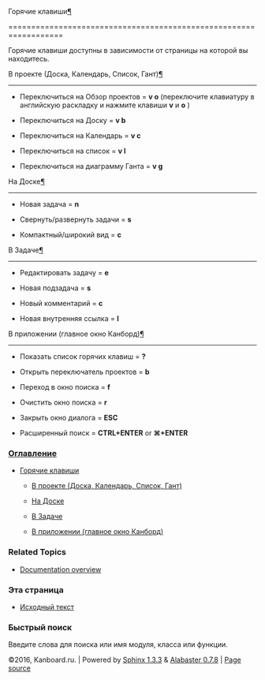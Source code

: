 Горячие клавиши[¶](#keyboard-shortcuts "Ссылка на этот заголовок")

==================================================================



Горячие клавиши доступны в зависимости от страницы на которой вы находитесь.



В проекте (Доска, Календарь, Список, Гант)[¶](#project-views-board-calendar-list-gantt "Ссылка на этот заголовок")

------------------------------------------------------------------------------------------------------------------



-   Переключиться на Обзор проектов = **v o** (переключите клавиатуру в английскую раскладку и нажмите клавиши **v** и **o** )



-   Переключиться на Доску = **v b**



-   Переключиться на Календарь = **v c**



-   Переключиться на список = **v l**



-   Переключиться на диаграмму Ганта = **v g**



На Доске[¶](#board-view "Ссылка на этот заголовок")

---------------------------------------------------



-   Новая задача = **n**



-   Свернуть/развернуть задачи = **s**



-   Компактный/широкий вид = **c**



В Задаче[¶](#task-view "Ссылка на этот заголовок")

--------------------------------------------------



-   Редактировать задачу = **e**



-   Новая подзадача = **s**



-   Новый комментарий = **c**



-   Новая внутренняя ссылка = **l**



В приложении (главное окно Канборд)[¶](#application "Ссылка на этот заголовок")

-------------------------------------------------------------------------------



-   Показать список горячих клавиш = **?**



-   Открыть переключатель проектов = **b**



-   Переход в окно поиска = **f**



-   Очистить окно поиска = **r**



-   Закрыть окно диалога = **ESC**



-   Расширенный поиск = **CTRL+ENTER** or **⌘+ENTER**



### [Оглавление](index.markdown)



-   [Горячие клавиши](#)

    -   [В проекте (Доска, Календарь, Список, Гант)](#project-views-board-calendar-list-gantt)

    -   [На Доске](#board-view)

    -   [В Задаче](#task-view)

    -   [В приложении (главное окно Канборд)](#application)



### Related Topics



-   [Documentation overview](index.markdown)



### Эта страница



-   [Исходный текст](_sources/keyboard-shortcuts.txt)



### Быстрый поиск



Введите слова для поиска или имя модуля, класса или функции.



©2016, Kanboard.ru. | Powered by [Sphinx 1.3.3](http://sphinx-doc.org/) & [Alabaster 0.7.8](https://github.com/bitprophet/alabaster) | [Page source](_sources/keyboard-shortcuts.txt)


